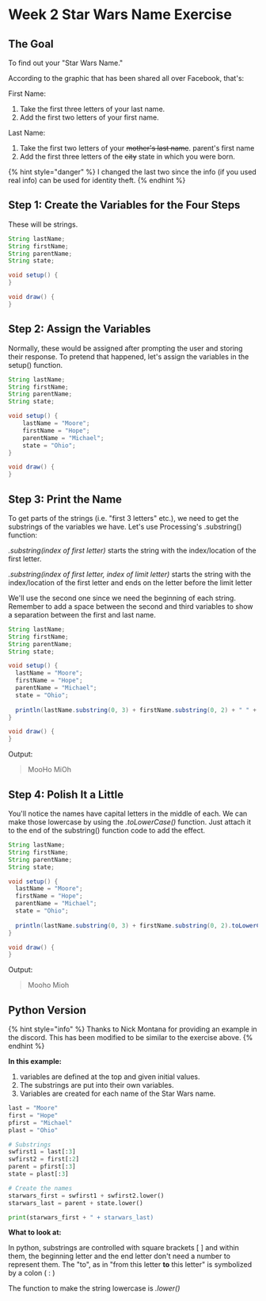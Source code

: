 # Week 2 Star Wars Name Exercise

## The Goal

To find out your "Star Wars Name."

According to the graphic that has been shared all over Facebook, that's:

First Name:

1. Take the first three letters of your last name.
2. Add the first two letters of your first name.

Last Name:

1. Take the first two letters of your ~~mother's last name~~. parent's first name
2. Add the first three letters of the ~~city~~ state in which you were born.

{% hint style="danger" %}
I changed the last two since the info \(if you used real info\) can be used for identity theft.
{% endhint %}

## Step 1: Create the Variables for the Four Steps

These will be strings.

```java
String lastName;
String firstName;
String parentName;
String state;

void setup() {
}

void draw() {
}
```

## Step 2: Assign the Variables

Normally, these would be assigned after prompting the user and storing their response. To pretend that happened, let's assign the variables in the setup\(\) function.

```java
String lastName;
String firstName;
String parentName;
String state;

void setup() {
    lastName = "Moore";
    firstName = "Hope";
    parentName = "Michael";
    state = "Ohio";
}

void draw() {
}
```

## Step 3: Print the Name

To get parts of the strings \(i.e. "first 3 letters" etc.\), we need to get the substrings of the variables we have. Let's use Processing's .substring\(\) function:

_.substring\(index of first letter\)_ starts the string with the index/location of the first letter.

_.substring\(index of first letter, index of limit letter\)_ starts the string with the index/location of the first letter and ends on the letter before the limit letter

We'll use the second one since we need the beginning of each string. Remember to add a space between the second and third variables to show a separation between the first and last name.

```java
String lastName;
String firstName;
String parentName;
String state;

void setup() {
  lastName = "Moore";
  firstName = "Hope";
  parentName = "Michael";
  state = "Ohio";
  
  println(lastName.substring(0, 3) + firstName.substring(0, 2) + " " + parentName.substring(0, 2) + state.substring(0, 2));
}

void draw() {
}
```

Output:

> MooHo MiOh

## Step 4: Polish It a Little

You'll notice the names have capital letters in the middle of each. We can make those lowercase by using the _.toLowerCase\(\)_ function. Just attach it to the end of the substring\(\) function code to add the effect.

```java
String lastName;
String firstName;
String parentName;
String state;

void setup() {
  lastName = "Moore";
  firstName = "Hope";
  parentName = "Michael";
  state = "Ohio";
  
  println(lastName.substring(0, 3) + firstName.substring(0, 2).toLowerCase() + " " + parentName.substring(0, 2) + state.substring(0, 2).toLowerCase());
}

void draw() {
}
```

Output:

> Mooho Mioh

## Python Version

{% hint style="info" %}
Thanks to Nick Montana for providing an example in the discord. This has been modified to be similar to the exercise above.
{% endhint %}

**In this example:**

1. variables are defined at the top and given initial values.
2. The substrings are put into their own variables.
3. Variables are created for each name of the Star Wars name.

```python
last = "Moore"
first = "Hope"
pfirst = "Michael"
plast = "Ohio"

# Substrings
swfirst1 = last[:3]
swfirst2 = first[:2]
parent = pfirst[:3]
state = plast[:3]

# Create the names
starwars_first = swfirst1 + swfirst2.lower()
starwars_last = parent + state.lower()

print(starwars_first + " + starwars_last)
```

**What to look at:**

In python, substrings are controlled with square brackets \[ \] and within them, the beginning letter and the end letter don't need a number to represent them. The "to", as in "from this letter **to** this letter" is symbolized by a colon \( : \)

The function to make the string lowercase is _.lower\(\)_

